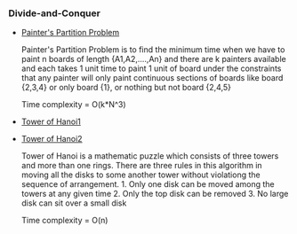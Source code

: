 ### Divide-and-Conquer
- [Painter's Partition Problem](painter%E2%80%99s%20partition%20problem.cpp)
    
    Painter's Partition Problem is to find the minimum time when we have to paint n boards of length {A1,A2,....,An} and there are k painters available and each takes 1 unit time to paint 1 unit of board under the constraints that any painter will only paint continuous sections of boards like board {2,3,4} or only board {1}, or nothing but not board {2,4,5}	
    
    Time complexity = O(k*N^3)

- [Tower of Hanoi1](tower_of_hanoi.cpp)
- [Tower of Hanoi2](TowerOfHanoi.cpp)
    
    Tower of Hanoi is a mathematic puzzle which consists of three towers and more than one rings. There are three rules in this algorithm in moving all the disks to some another tower without violationg the sequence of arrangement. 1. Only one disk can be moved among the towers at any given time 2. Only the top disk can be removed 3. No large disk can sit over a small disk	
    
    Time complexity = O(n)